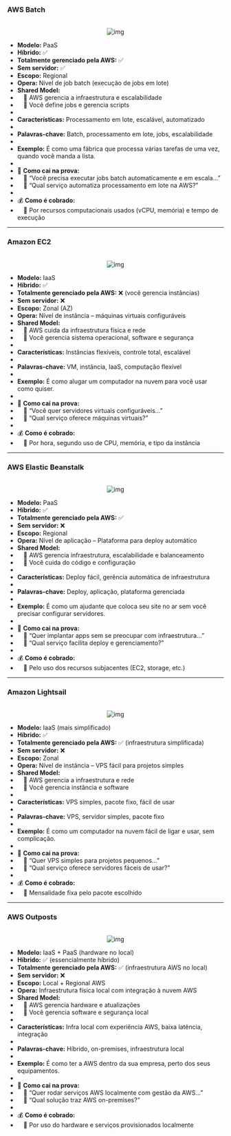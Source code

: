 ### **AWS Batch**

<p align="center">
  <br>
  <img src="../assets/computacao/batch.png" alt="img">
</p>

- **Modelo:** PaaS
- **Híbrido:** ✅
- **Totalmente gerenciado pela AWS:** ✅
- **Sem servidor:** ✅
- **Escopo:** Regional
- **Opera:** Nível de job batch (execução de jobs em lote)
- **Shared Model:**
-  🔹 AWS gerencia a infraestrutura e escalabilidade
-  🔹 Você define jobs e gerencia scripts
- 
- **Características:** Processamento em lote, escalável, automatizado
- 
- **Palavras-chave:** Batch, processamento em lote, jobs, escalabilidade
- 
- **Exemplo:** É como uma fábrica que processa várias tarefas de uma vez, quando você manda a lista.
- 
- 📝 **Como cai na prova:**
-  🔹 “Você precisa executar jobs batch automaticamente e em escala...”
-  🔹 “Qual serviço automatiza processamento em lote na AWS?”
- 
- 💰 **Como é cobrado:**
-  🔹 Por recursos computacionais usados (vCPU, memória) e tempo de execução

---

### **Amazon EC2**

<p align="center">
  <br>
  <img src="../assets/computacao/EC2.png" alt="img">
</p>

- **Modelo:** IaaS
- **Híbrido:** ✅
- **Totalmente gerenciado pela AWS:** ❌ (você gerencia instâncias)
- **Sem servidor:** ❌
- **Escopo:** Zonal (AZ)
- **Opera:** Nível de instância – máquinas virtuais configuráveis
- **Shared Model:**
-  🔹 AWS cuida da infraestrutura física e rede
-  🔹 Você gerencia sistema operacional, software e segurança
- 
- **Características:** Instâncias flexíveis, controle total, escalável
- 
- **Palavras-chave:** VM, instância, IaaS, computação flexível
- 
- **Exemplo:** É como alugar um computador na nuvem para você usar como quiser.
- 
- 📝 **Como cai na prova:**
-  🔹 “Você quer servidores virtuais configuráveis...”
-  🔹 “Qual serviço oferece máquinas virtuais?”
- 
- 💰 **Como é cobrado:**
-  🔹 Por hora, segundo uso de CPU, memória, e tipo da instância

---

### **AWS Elastic Beanstalk**

<p align="center">
  <br>
  <img src="../assets/computacao/ElasticBeanstalk.png" alt="img">
</p>

- **Modelo:** PaaS
- **Híbrido:** ✅
- **Totalmente gerenciado pela AWS:** ✅
- **Sem servidor:** ❌
- **Escopo:** Regional
- **Opera:** Nível de aplicação – Plataforma para deploy automático
- **Shared Model:**
-  🔹 AWS gerencia infraestrutura, escalabilidade e balanceamento
-  🔹 Você cuida do código e configuração
- 
- **Características:** Deploy fácil, gerência automática de infraestrutura
- 
- **Palavras-chave:** Deploy, aplicação, plataforma gerenciada
- 
- **Exemplo:** É como um ajudante que coloca seu site no ar sem você precisar configurar servidores.
- 
- 📝 **Como cai na prova:**
-  🔹 “Quer implantar apps sem se preocupar com infraestrutura...”
-  🔹 “Qual serviço facilita deploy e gerenciamento?”
- 
- 💰 **Como é cobrado:**
-  🔹 Pelo uso dos recursos subjacentes (EC2, storage, etc.)

---

### **Amazon Lightsail**

<p align="center">
  <br>
  <img src="../assets/computacao/Lightsail.png" alt="img">
</p>

- **Modelo:** IaaS (mais simplificado)
- **Híbrido:** ✅
- **Totalmente gerenciado pela AWS:** ✅ (infraestrutura simplificada)
- **Sem servidor:** ❌
- **Escopo:** Zonal
- **Opera:** Nível de instância – VPS fácil para projetos simples
- **Shared Model:**
-  🔹 AWS gerencia a infraestrutura e rede
-  🔹 Você gerencia instância e software
- 
- **Características:** VPS simples, pacote fixo, fácil de usar
- 
- **Palavras-chave:** VPS, servidor simples, pacote fixo
- 
- **Exemplo:** É como um computador na nuvem fácil de ligar e usar, sem complicação.
- 
- 📝 **Como cai na prova:**
-  🔹 “Quer VPS simples para projetos pequenos...”
-  🔹 “Qual serviço oferece servidores fáceis de usar?”
- 
- 💰 **Como é cobrado:**
-  🔹 Mensalidade fixa pelo pacote escolhido

---

### **AWS Outposts**

<p align="center">
  <br>
  <img src="../assets/computacao/outpots.png" alt="img">
</p>

- **Modelo:** IaaS + PaaS (hardware no local)
- **Híbrido:** ✅ (essencialmente híbrido)
- **Totalmente gerenciado pela AWS:** ✅ (infraestrutura AWS no local)
- **Sem servidor:** ❌
- **Escopo:** Local + Regional AWS
- **Opera:** Infraestrutura física local com integração à nuvem AWS
- **Shared Model:**
-  🔹 AWS gerencia hardware e atualizações
-  🔹 Você gerencia software e segurança local
- 
- **Características:** Infra local com experiência AWS, baixa latência, integração
- 
- **Palavras-chave:** Híbrido, on-premises, infraestrutura local
- 
- **Exemplo:** É como ter a AWS dentro da sua empresa, perto dos seus equipamentos.
- 
- 📝 **Como cai na prova:**
-  🔹 “Quer rodar serviços AWS localmente com gestão da AWS...”
-  🔹 “Qual solução traz AWS on-premises?”
- 
- 💰 **Como é cobrado:**
-  🔹 Por uso do hardware e serviços provisionados localmente
